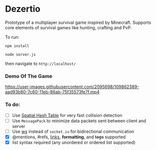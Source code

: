 # Dezertio

Prototype of a multiplayer survival game inspired by Minecraft. Supports core elements of survival games like
hunting, crafting and PvP.

To run:

`npm install`

`node server.js`

then navigate to `http://localhost/`

### Demo Of The Game

https://user-images.githubusercontent.com/2095698/109862389-aad93b80-7c60-11eb-86ab-75f35573fe7f.mp4

### To do:

- [ ] Use [Spatial Hash Table](https://core.ac.uk/download/pdf/186700369.pdf) for very fast collision detection
- [ ] Use `MessagePack` to minimize data packets sent between client and server
- [ ] Use [ws](https://github.com/websockets/ws) instead of `socket.io` for bidirectional communication
- [x] @mentions, #refs, [links](),
**formatting**, and <del>tags</del>
supported
- [x] list syntax required (any
unordered or ordered list
supported)
